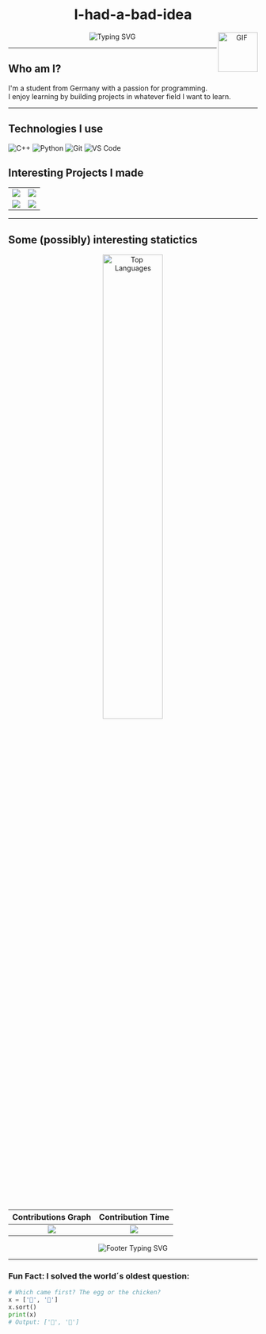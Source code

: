 <div align="center">
  <h1>I-had-a-bad-idea</h1>
  
<img align="right" alt="GIF" width="80px" height="80px" src="https://media.giphy.com/media/du3J3cXyzhj75IOgvA/giphy.gif" />
  
  <img src="https://readme-typing-svg.herokuapp.com?font=JetBrains+Mono&pause=1000&color=58A6FF&center=true&vCenter=true&width=435&lines=Student+from+Germany;I+programm,+therefore+I+am;Join+the+dark+side;Command+line+enjoyer;Tabs+over+spaces" alt="Typing SVG" />
</div>

---

## Who am I?

I'm a student from Germany with a passion for programming.  
I enjoy learning by building projects in whatever field I want to learn.

---

## Technologies I use

![C++](https://img.shields.io/badge/-C++-00599C?style=flat-square&logo=c%2B%2B&logoColor=white)
![Python](https://img.shields.io/badge/-Python-3776AB?style=flat-square&logo=Python&logoColor=white)
![Git](https://img.shields.io/badge/-Git-F05032?style=flat-square&logo=git&logoColor=white)
![VS Code](https://img.shields.io/badge/-VS%20Code-007ACC?style=flat-square&logo=visual-studio-code&logoColor=white)

## Interesting Projects I made

<table>
  <tr>
    <td>
      <a href="https://github.com/I-had-a-bad-idea/Rasterization-Renderer">
        <img src="https://github-readme-stats.vercel.app/api/pin/?username=I-had-a-bad-idea&repo=Rasterization-Renderer&theme=github_dark&hide_border=true" />
      </a>
    </td>
    <td>
     <a href="https://github.com/I-had-a-bad-idea/Digit-Recognition-Neural-Network">
        <img src="https://github-readme-stats.vercel.app/api/pin/?username=I-had-a-bad-idea&repo=Digit-Recognition-Neural-Network&theme=github_dark&hide_border=true" />
     </a>
    </td>
  </tr>
  <tr>
    <td>
     <a href="https://github.com/I-had-a-bad-idea/Git-GUI">
        <img src="https://github-readme-stats.vercel.app/api/pin/?username=I-had-a-bad-idea&repo=Git-GUI&theme=github_dark&hide_border=true" />
      </a>
    </td>
    <td>
     <a href="https://github.com/I-had-a-bad-idea/PV">
        <img src="https://github-readme-stats.vercel.app/api/pin/?username=I-had-a-bad-idea&repo=PV&theme=github_dark&hide_border=true" />
      </a>
    </td>
  </tr>
</table>

---

## Some (possibly) interesting statictics

<div align="center">
  <img src="https://github-readme-stats.vercel.app/api/top-langs/?username=I-had-a-bad-idea&layout=compact&theme=github_dark&hide_border=true&hide_title=true" alt="Top Languages" width="49%" />

</div>

Contributions Graph             | Contribution Time
:-------------------------:|:-------------------------:
![](https://github-profile-summary-cards.vercel.app/api/cards/profile-details?username=I-had-a-bad-idea&theme=github_dark)  |  ![](http://github-profile-summary-cards.vercel.app/api/cards/productive-time?username=I-had-a-bad-idea&theme=github_dark)


<div align="center">
  <img src="https://readme-typing-svg.herokuapp.com?font=JetBrains+Mono&pause=1000&color=58A6FF&center=true&vCenter=true&width=435&lines=Never+Stop+Learning;Fail+faster,+learn+faster;Code.+Fail.+Learn.+Repeat." alt="Footer Typing SVG" />
</div>

---

### Fun Fact: I solved the world´s oldest question:

```python
# Which came first? The egg or the chicken?
x = ['🥚', '🐔']
x.sort()
print(x)
# Output: ['🐔', '🥚']
```
